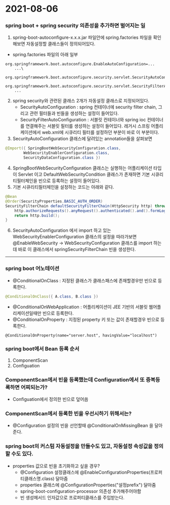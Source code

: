 # 2021-08-06

### spring boot + spring security 의존성을 추가하면 벌어지는 일

1. spring-boot-autoconfigure-x.x.x.jar 파일안에 spring.factories 파일을 확인해보면 자동설정할 클래스들이 정의되어있다.

- spring.factories 파일의 아래 일부
```properties
org.springframework.boot.autoconfigure.EnableAutoConfiguration=...
    ...\
    org.springframework.boot.autoconfigure.security.servlet.SecurityAutoConfiguration,\
    org.springframework.boot.autoconfigure.security.servlet.SecurityFilterAutoConfiguration,\
    ...
```

2. spring security와 관련된 클래스 2개가 자동설정 클래스로 지정되어있다.
   - SecurityAutoConfiguration : spring 컨테이너에 security filter chain, 그리고 관련 필터들과 빈들을 생성하는 설정이 들어있다.
   - SecurityFilterAutoConfiguration : 서블릿 컨테이너와 spring ioc 컨테이너를 연결해주는 서블릿 필터를 생성하는 설정이 들어있다. 레거시 스프링 어플리케이션에서 web.xml에 시큐리티 필터를 설정하던 부분이 바로 이 부분이다.
3. SecurityAutoConfiguration 클래스에 달려있는 annotation들을 살펴보면
```java
@Import({ SpringBootWebSecurityConfiguration.class, 
        WebSecurityEnablerConfiguration.class, 
        SecurityDataConfiguration.class })
```
4. SpringBootWebSecurityConfiguration 클래스는 실행하는 어플리케이션 타입이 Servlet 이고 DefaultWebSecurityCondition 클래스가 존재하면 기본 시큐리티필터체인을 빈으로 등록하는 설정이 들어있다.
5. 기본 시큐리티필터체인을 설정하는 코드는 아래와 같다.
```java
@Bean
@Order(SecurityProperties.BASIC_AUTH_ORDER)
SecurityFilterChain defaultSecurityFilterChain(HttpSecurity http) throws Exception {
    http.authorizeRequests().anyRequest().authenticated().and().formLogin().and().httpBasic();
    return http.build();
}
```
6. SecurityAutoConfiguration 에서 import 하고 있는 WebSecurityEnablerConfiguration 클래스의 설정을 따라가보면 @EnableWebSecurity -> WebSecurityConfiguration 클래스를 import 하는데 바로 이 클래스에서 springSecurityFilterChain 빈을 생성한다.

---
### spring boot 어노테이션

- @ConditionalOnClass : 지정된 클래스가 클래스패스에 존재할경우만 빈으로 등록한다.
```java
@ConditionalOnClass({ A.class, B.class })
```
- @ConditionalOnWebApplication : 어플리케이션이 JEE 기반의 서블릿 웹어플리케이션일때만 빈으로 등록한다.
- @ConditionalOnProperty : 지정된 property 키 또는 값이 존재할경우 빈으로 등록한다.
```properties
@ConditionalOnProperty(name="server.host", havingValue="localhost")
```


### spring boot에서 Bean 등록 순서
1. ComponentScan
2. Configuation 

### ComponentScan에서 빈을 등록했는데 Configuration에서 또 중복등록하면 어찌되는가?
- Configuation에서 정의한 빈으로 덮어씀

### ComponentScan에서 등록한 빈을 우선시하기 위해서는?
- @Configuration 설정의 빈을 선언할때 @ConditionalOnMissingBean 을 달아준다.
  
### spring boot의 커스텀 자동설정을 만들수도 있고, 자동설정 속성값을 정의할 수도 있다.
- properties 값으로 빈을 초기화하고 싶을 경우?
  - @Configuration 설정클래스에 @EnableConfigurationProperties(프로퍼티클래스명.class) 달아줌
  - properties 클래스에 @ConfigurationProperties("설정prefix") 달아줌
  - spring-boot-configuration-processor 의존성 추가해주어야함
  - 빈 생성메서드 인자값으로 프로퍼티클래스를 주입받는다.
